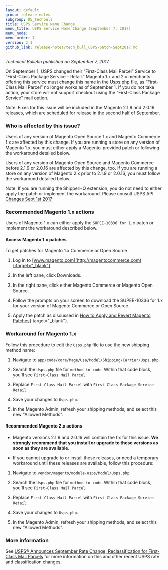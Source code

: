 ```yaml
---
layout: default 
group: release-notes
subgroup: 05_techbull
title: USPS Service Name Change  
menu_title: USPS Service Name Change (September 7, 2017)
menu_node: 
menu_order: 7
version: 2.1
github_link: release-notes/tech_bull_USPS-patch-Sept2017.md
---
```


*Technical Bulletin published on September 7, 2017.*



On September 1, USPS changed their “First-Class Mail Parcel” Service to “First-Class Package Service – Retail.” Magento 1.x and 2.x merchants offering this service must change this name in the Usps.php file, as “First-Class Mail Parcel” no longer works as of September 1. If you do not take action, your store will not support checkout using the “First-Class Package Service" mail option. 


Note: Fixes for this issue will be included in the Magento 2.1.9 and 2.0.16 releases, which are scheduled for release in the second half of September. 


### Who is affected by this issue?

Users of any version of Magento Open Source 1.x and Magento Commerce 1.x are affected by this change. If you are running a store on any version of Magento 1.x,  you must either apply a Magento-provided patch or following the workaround detailed below.  

Users of any version of Magento Open Source and Magento Commerce before 2.1.9 or 2.0.16 are affected by this change, too. If you are running a store on any version of Magento 2.x prior to 2.1.9 or 2.0.16, you must follow the workaround detailed below.

Note: If you are running the ShipperHQ extension, you do not need to either apply the patch or implement the workaround. Please consult USPS API [Changes Sept 1st 2017](http://blog.shipperhq.com/2017/09/usps-api-changes-sept-1st-2017/)



### Recommended Magento 1.x actions

Users of Magento 1.x can either apply the `SUPEE-10336 for 1.x` patch or implement the workaround described below. 



#### Access Magento 1.x patches

To get patches for Magento 1.x Commerce or Open Source

1.	Log in to [www.magento.com](http://magentocommerce.com){:target="_blank"}

2.	In the left pane, click Downloads.

3.	In the right pane, click either Magento Commerce or Magento Open Source.

4.	Follow the prompts on your screen to download the SUPEE-10336 for 1.x for your version of Magento Commerce or Open Source.

5.	Apply the patch as discussed in [How to Apply and Revert Magento Patches](http://devdocs.magento.com/guides/m1x/other/ht_install-patches.html){:target="_blank"}.


### Workaround for Magento 1.x 
Follow this procedure to edit the `Usps.php` file to use the new shipping method name: 

1) Navigate to `app/code/core/Mage/Usa/Model/Shipping/Carrier/Usps.php`. 

2) Search the `Usps.php` file for `method-to-code`. Within that code block, you'll see `First-Class Mail Parcel`. 

3) Replace `First-Class Mail Parcel` with `First-Class Package Service - Retail`. 

4) Save your changes to `Usps.php`. 

5) In the Magento Admin, refresh your shipping methods, and select this new "Allowed Methods". 


#### Recommended Magento 2.x actions
* Magento versions 2.1.9 and 2.0.16 will contain the fix for this issue. **We strongly recommend that you install or upgrade to these versions as soon as they are available.** 

* If you cannot upgrade to or install these releases, or need a temporary workaround until these releases are available, follow this procedure:

1) Navigate to `vendor/magento/module-usps/Model/Usps.php`. 

2) Search the `Usps.php` file for `method-to-code`. Within that code block, you'll see `First-Class Mail Parcel`. 

3) Replace `First-Class Mail Parcel` with `First-Class Package Service - Retail`. 

4) Save your changes to `Usps.php`. 

5) In the Magento Admin, refresh your shipping methods, and select this new "Allowed Methods". 




### More information

See [USPS® Announces September Rate Change, Reclassification for First-Class Mail Parcels](http://www.pitneybowes.com/us/blog/usps-announces-september-rate-change-first-class-mail-parcels.html) for more information on this and other recent USPS rate and classification changes. 







